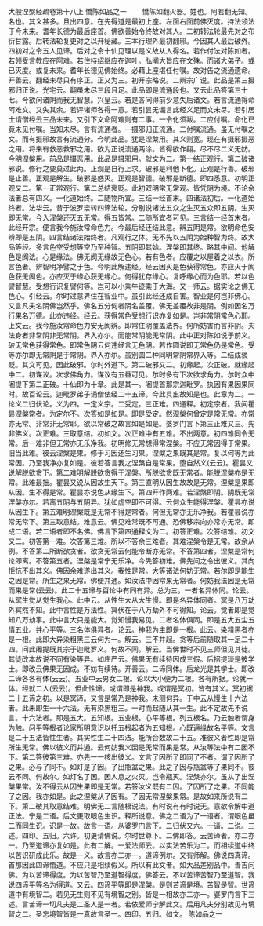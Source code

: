 <!-- { "loadSidebar": true } -->
大般涅槃经疏卷第十八上
憍陈如品之一
　　憍陈如翻火器。姓也。阿若翻无知。名也。其义甚多。且出四意。在先得道是最初上座。左面右面前佛灭度。持法领法于今未来。耆年长德为最后座首。佛欲善始令终故对其人。二初转法轮最先对之布衍甘露。后转法轮复更对之以开秘藏。三本行理外最初翻邪。今因其人最后破外。四初对之令五人见谛。后对之令十仙见理以是义故从人得名。若作付法对陈如者。若领受言教应在阿难。若住持绍继应在迦叶。弘阐大旨应在文殊。而诸大弟子。或已灭度。或复未来。耆年长德见佛始终。必藉上座堪任付嘱。故对告之流通遗命。开善云。翻经未尽只有序正。正又为三。初开宗略说。二辨宗广说。此品是第三摄邪归正说。光宅云。翻虽未尽三段且足。此品即是流通段也。又云此品答第三十七。今欲问诸阴而我无智慧。兴皇云。若是答问得前少意失后诸文。若言流通得命阿难文。又失其余。若评诸师各得一意。若引昙无谶言此经义足而文未尽。若引居士请僧经云三品未来。又引下文命阿难则有二事。一令化须跋。二应付嘱。命化已竟未见付嘱。当知未尽。言有流通者。一摄邪归正流通。二付嘱流通。虽无付嘱之文。而有摄邪故言有流通分。今明此品。犹是涅槃用。其义则宽。现在有摄邪摄恶之用。将来有救恶救邪之用。欲为正说流通两涂。皆得欲作翻。尽不尽二义无妨。今明涅槃用。前品是摄恶用。此品是摄邪用。就文为二。第一结正观行。第二破诸邪说。修行之要莫过此两。正观是自行上求。破邪是利他下化。正观是行善。破邪是止善。正观是解生。破邪是惑灭。正观是智德。破邪是断德。即四悉意。初明正观又二。第一正辨观行。第二总结褒贬。此初双明常无常观。皆凭阴为境。不论余法者总有四义。一化道始终。二随物所宜。三结一经首末。四诸法初后。一化道始终者。法华云。昔于波罗柰转四谛法轮。分别说诸法五众之生灭五众即五阴。生灭即无常。今入涅槃还灭五无常。得五皆常。二随所宜者可见。三言结一经首末者。此经开宗。便言我今施汝常命色力。今最后经还结此意。辨五阴是常。欲明命色安辨即是五阴。四言结诸法始终者。凡观行之体。无不先以五阴为始种智为终。故大品等经。多言色空受想等空乃至种智。五阴即其始。涅槃即其终。略其中间。他解色是阂法。心是缘法。佛无阂无缘故无色心。若有色者。应覆之以屋着之以衣。所言色者。辨智明净譬之于色。今明此解违经。经云因灭是色获得常色。亦应灭于阂色获无阂色。亦应灭于缘心获无缘心。何得犹存缘心。复呼缘心而为色耶。若以色譬智慧。受想行识复譬何等。岂可以小乘牛迹乘于大海。又一师云。据实论之佛无色心。引经云。尔时过意界住在智业中。虽引此经还成自害。智业是何岂非佛心。又言凡夫名阴佛岂然乎。佛名五分何者阴名盖覆。佛无盖覆故非是阴。例如因名万行果名万德。此亦违经。经云。获得常色受想行识亦复如是。岂非常阴常色心耶。上文云。我今施汝常命色力安无阂辨。即常住阴覆盖法界。何所妨害而言非阴。夫法身者非常阴非无常阴。界入亦尔。而能常阴能无常阴。此中正对陈如说于前义。破无常色获得常色。即常色阴云何违经言无色阴。若作圆说即无常色仍是常色。受等亦尔即无常阴是于常阴。界入亦尔。虽别圆二种同明常阴常界入等。二结成褒贬。其文可见。因此破邪。尔时外道下。第二破邪又二。初缘起。次正破。就缘起中二。初谋议。次求佛角力。谋议有五番可见。尔时多有下次欲求角力。尔时众中阇提下第二正破。十仙即为十章。此是其一。阇提首那宗迦毗罗。执因有果因果同时。故百论云。迦毗罗弟子诵僧佉经二十五谛。今此具出故知是也。此章为二。一论义二归伏论。义为四。一定义宗。二受定。三正难。四通释。初定宗者。我闻瞿昙涅槃常者。为定尔不。次答如是如是。即是受定。然涅槃何曾定是常无常。亦常亦无常。非常非无常耶。欲以常破之故言如是如是。婆罗门言下第三正难又三。先非佛义。次正难。三取意结。初如文。次正难中有五难。不出两意。初四难同令无常。后一难非但无常亦无乐净我。初明修无常想得常涅槃。不应无常因得于常果。旧当此难。彼云涅槃是果。修于习因还生习果。涅槃之果既其是常。复以何等为此常因。乃至我净亦复如是。彼若答言我之涅槃自是常果。堕自然义(云云)。瞿昙又说解脱欲贪下。第二难明解脱欲贪得于涅槃。所脱欲贪既无常者。能脱涅槃亦是无常。此难最拙。瞿昙又说从因故生天下。第三直明从因生故故是无常。涅槃是果即从因。生不得是常。瞿昙亦说色从缘生下。第四开作两难。若涅槃即阴。阴既无常涅槃亦尔。若离五阴与五阴异。犹如虚空即不可得。云何众生能得涅槃。瞿昙亦说从因生下。第五难明涅槃既是无常不得是常者。何但无常亦无乐净我。若瞿昙说亦常无常下。第三取意结。难意云。佛见难常既不可通。恐佛移宗向亦常亦无常。即成二语。若二语者即不名佛。佛言下第四通释文为二。初答正难。次答结难。初文又二。初答第一难。次答第三难。所以不答余三难者。其难涅槃令是无常。故余从例。不答第二所断欲贪者。欲贪无常云何能令断亦无常。不答第四者。涅槃是常何论即离。不答第五者。涅槃是常宁无乐净。今先答初难。佛先问之令出彼义。其向拒抗不出其义。佛因余难遂出其义。我性是常。大等诸法何妨无常。若尔即是能生之因是常。所生之果无常。佛便并通。如汝法中因常果无常者。何妨我法因是无常而果是常(云云)。此二十五谛与百论中有同有异。总为三。一者名异体同。论云。从冥生觉从觉生我心。此中云。从性生大从大生慢。即是名异体同者。冥是八万劫外冥然不知。此中言性是万法性。冥伏在于八万劫外不可得知。论云。觉者即是觉知八万劫事。此中言大只是能大。觉知慢我易见。二者名体俱同。即是五大五尘五情五业。并心平等。三名体俱异者。论云。神我为主即是一根。此云。染粗黑者亦是一根。此即大异染粗黑三云何为一。解云。三不并起。贪等后前随取其一足二十四。问此阇提既其宗于迦毗罗义。何故不同。解云。当佛世时不见三师但见其徒。其徒改本故说不同有染等异。如庄严云。佛果无有续待因成三假。后招提琰是彼学士。即改云佛果无因成。不妨有续待。开善云。二谛同体。后龙光是其学士。即改二谛各各有体(云云)。五业中云男女二根。论以大小便为二根。各有所据。论就一体。经就二人(云云)。但此性谛。或谓即是神我。或谓是冥初。皆有其义。冥初据二十五谛之初。以是冥谛。又言是常乃是神我。未测何异。于中云从慢生十六法者。此未即生一十六法。无有染黑粗三。一时而起随从其一生。此不定故先不说言。十六法者。即是五大。五知根。五业根。心平等根。列五根名。乃云触者谓身为触。问平等根者论家所明意识以托五根起者为五知根。心既遍缘故名平等。文言是二十五法皆性生者。其实性生二十四法。能所合数故二十五。准彼义者性即是常所生无常。佛以彼义而并通。云何妨我义因是无常而果是常。从汝等法中有二因不下。第二答彼第三难。亦先一一核出彼义。文言了因所了即同了不者。谓了因所了之果。必与了同不。如灯是了因。了出瓶盆之果。此之了因与瓶盆等了果同不。彼云不同。何故尔。如灯名了因。因人息之火灭。岂令瓶灭。涅槃亦尔。虽从了出涅槃果常。汝不得云从因生果即是无常。若答汝义既有二因。了因所了之果。不同能了之因。我亦如是。此之涅槃从了因有。了因无常涅槃果常。是故如来所说有二下。第二破其取意结难。明佛无二言随根说法。有时说有有时说无。意欲令解中道正法。宁是二语。后文更取眼色生识。释所说意。佛之二语为了一语者。谓眼色虽二而同生识。识是一故。故言一语。从婆罗门言下。二归伏又六。一请。二说。三述。四印。五归。六许。初更请佛说。尔时世尊下。二佛即答。云苦谛者。亦二亦一。乃至道谛亦复如是。此有二解。一爱法师云。以实法苦乐为二。而相续道中终以苦识研成此乐。故是一义。故言亦二亦一。道谛例尔。又有师解。佛说四真谛。首那因此四谛悟道。不应只是相续假义。所以有此文者。如大品差别品中。善吉问佛。为以苦谛得度。为以苦智乃至道智得度。佛答云。不以苦谛苦智乃至道智。我说四谛平等名为得道。又云。四谛平等即是涅槃。是则苦谛是境。苦智是智。世谛道中有境智二。若见无生则不见有境智之别。皆是一相故亦二亦一。婆罗门言下三述。言苦谛一切凡夫是二圣人是一者。若依爱师宁解此文。后用凡夫分别故见有境智之二。圣忘境智皆是一真故言圣一。四印。五归。如文。
陈如品之一
